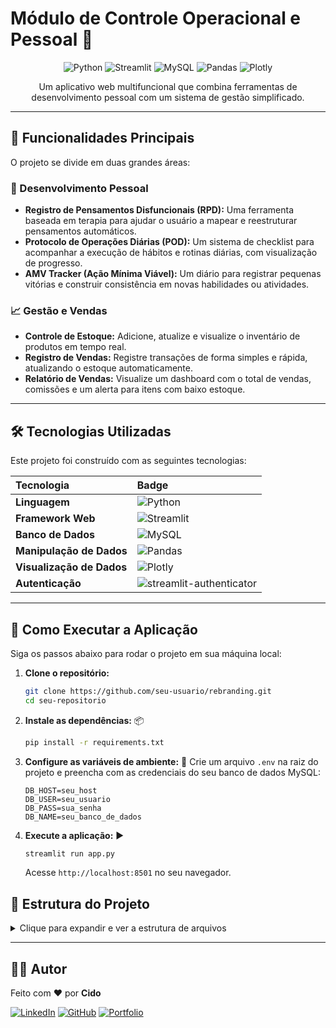 # Módulo de Controle Operacional e Pessoal 🚀

<p align="center">
  <img src="https://img.shields.io/badge/Python-3776AB?style=for-the-badge&logo=python&logoColor=white" alt="Python">
  <img src="https://img.shields.io/badge/Streamlit-FF4B4B?style=for-the-badge&logo=Streamlit&logoColor=white" alt="Streamlit">
  <img src="https://img.shields.io/badge/MySQL-4479A1?style=for-the-badge&logo=mysql&logoColor=white" alt="MySQL">
  <img src="https://img.shields.io/badge/Pandas-2C2D72?style=for-the-badge&logo=pandas&logoColor=white" alt="Pandas">
  <img src="https://img.shields.io/badge/Plotly-3F4F75?style=for-the-badge&logo=plotly&logoColor=white" alt="Plotly">
</p>

<p align="center">
  Um aplicativo web multifuncional que combina ferramentas de desenvolvimento pessoal com um sistema de gestão simplificado.
</p>

---

## 🎯 Funcionalidades Principais

O projeto se divide em duas grandes áreas:

### 🧠 Desenvolvimento Pessoal
*   **Registro de Pensamentos Disfuncionais (RPD):** Uma ferramenta baseada em terapia para ajudar o usuário a mapear e reestruturar pensamentos automáticos.
*   **Protocolo de Operações Diárias (POD):** Um sistema de checklist para acompanhar a execução de hábitos e rotinas diárias, com visualização de progresso.
*   **AMV Tracker (Ação Mínima Viável):** Um diário para registrar pequenas vitórias e construir consistência em novas habilidades ou atividades.

### 📈 Gestão e Vendas
*   **Controle de Estoque:** Adicione, atualize e visualize o inventário de produtos em tempo real.
*   **Registro de Vendas:** Registre transações de forma simples e rápida, atualizando o estoque automaticamente.
*   **Relatório de Vendas:** Visualize um dashboard com o total de vendas, comissões e um alerta para itens com baixo estoque.

---

## 🛠️ Tecnologias Utilizadas

Este projeto foi construído com as seguintes tecnologias:

| Tecnologia | Badge |
| :--- | :--- |
| **Linguagem** | ![Python](https://img.shields.io/badge/Python-3776AB?style=for-the-badge&logo=python&logoColor=white) |
| **Framework Web** | ![Streamlit](https://img.shields.io/badge/Streamlit-FF4B4B?style=for-the-badge&logo=Streamlit&logoColor=white) |
| **Banco de Dados** | ![MySQL](https://img.shields.io/badge/MySQL-4479A1?style=for-the-badge&logo=mysql&logoColor=white) |
| **Manipulação de Dados** | ![Pandas](https://img.shields.io/badge/Pandas-2C2D72?style=for-the-badge&logo=pandas&logoColor=white) |
| **Visualização de Dados** | ![Plotly](https://img.shields.io/badge/Plotly-3F4F75?style=for-the-badge&logo=plotly&logoColor=white) |
| **Autenticação** | ![streamlit-authenticator](https://img.shields.io/badge/streamlit--authenticator-FF4B4B?style=for-the-badge) |

---

## 🚀 Como Executar a Aplicação

Siga os passos abaixo para rodar o projeto em sua máquina local:

1.  **Clone o repositório:**
    ```bash
    git clone https://github.com/seu-usuario/rebranding.git
    cd seu-repositorio
    ```

2.  **Instale as dependências:** 📦
    ```bash
    pip install -r requirements.txt
    ```

3.  **Configure as variáveis de ambiente:** 🔑
    Crie um arquivo `.env` na raiz do projeto e preencha com as credenciais do seu banco de dados MySQL:
    ```env
    DB_HOST=seu_host
    DB_USER=seu_usuario
    DB_PASS=sua_senha
    DB_NAME=seu_banco_de_dados
    ```

4.  **Execute a aplicação:** ▶️
    ```bash
    streamlit run app.py
    ```
    Acesse `http://localhost:8501` no seu navegador.

## 📂 Estrutura do Projeto

<details>
  <summary>Clique para expandir e ver a estrutura de arquivos</summary>

```
.
├── app.py                      # Ponto de entrada principal da aplicação Streamlit
├── core/                       # Módulos centrais da aplicação
│   ├── __init__.py
│   ├── auth.py                 # Lógica de autenticação de usuários
│   └── database.py             # Camada de acesso ao banco de dados (MySQL)
├── desenvolvimento_pessoal/    # Módulos relacionados ao desenvolvimento pessoal
│   ├── __init__.py
│   ├── protocolo_diario.py     # Lógica do módulo "Protocolo Diário (POD)"
│   ├── rebranding.py           # Lógica do módulo "AMV Tracker"
│   └── rpd.py                  # Lógica do módulo "Registro de Pensamentos"
├── gestao/                     # Módulos relacionados à gestão
│   ├── __init__.py
│   ├── estoque.py              # Lógica de negócio para estoque e vendas
│   └── pdf_generator.py        # Lógica para gerar recibos em PDF
├── tests/                      # Suíte de testes da aplicação
├── requirements.txt            # Lista de dependências do projeto
└── .env.example                # Exemplo de arquivo de variáveis de ambiente
```
</details>

---

## 👨‍💻 Autor

Feito com ❤️ por **Cido**

[![LinkedIn](https://img.shields.io/badge/LinkedIn-0077B5?style=for-the-badge&logo=linkedin&logoColor=white)](https://www.linkedin.com/in/seu-linkedin/)
[![GitHub](https://img.shields.io/badge/GitHub-181717?style=for-the-badge&logo=github&logoColor=white)](https://github.com/seu-github/)
[![Portfolio](https://img.shields.io/badge/Portfolio-000000?style=for-the-badge&logo=About.me&logoColor=white)](https://www.cdkteck.com.br)